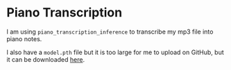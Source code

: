# Piano Transcription 

I am using `piano_transcription_inference` to transcribe my mp3 file into piano notes.

I also have a `model.pth` file but it is too large for me to upload on GitHub, but it can be downloaded [here](https://zenodo.org/record/4034264/files/CRNN_note_F1%3D0.9677_pedal_F1%3D0.9186.pth?download=1).
